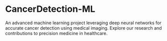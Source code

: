 # CancerDetection-ML
 An advanced machine learning project leveraging deep neural networks for accurate cancer detection using medical imaging. Explore our research and contributions to precision medicine in healthcare.
